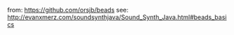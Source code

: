 from:
    https://github.com/orsjb/beads
see:
    http://evanxmerz.com/soundsynthjava/Sound_Synth_Java.html#beads_basics
